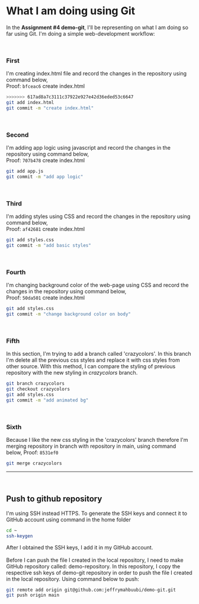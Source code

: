 # What I am doing using Git

In the **Assignment #4 demo-git**, I'll be representing on what I am doing so far using Git. I'm doing a simple web-development workflow:

<br>

### **First**

I'm creating index.html file and record the changes in the repository using command below, <br> Proof: `bfceac6` create index.html

```sh
>>>>>>> 617ad8a7c3111c37922e927e42d36eded53c6647
git add index.html
git commit -m "create index.html"
```

<br>

### **Second**

I'm adding app logic using javascript and record the changes in the repository using command below, <br> Proof: `707b478` create index.html

```sh
git add app.js
git commit -m "add app logic"
```

<br>

### **Third**

I'm adding styles using CSS and record the changes in the repository using command below, <br> Proof: `af42681` create index.html

```sh
git add styles.css
git commit -m "add basic styles"
```

<br>

### **Fourth**

I'm changing background color of the web-page using CSS and record the changes in the repository using command below, <br> Proof: `50da501` create index.html

```sh
git add styles.css
git commit -m "change background color on body"
```

<br>

### **Fifth**

In this section, I'm trying to add a branch called 'crazycolors'. In this branch I'm delete all the previous css styles and replace it with css styles from other source. With this method, I can compare the styling of previous repository with the new styling in _crazycolors_ branch.

```sh
git branch crazycolors
git checkout crazycolors
git add styles.css
git commit -m "add animated bg"
```

<br>

### **Sixth**

Because I like the new css styling in the 'crazycolors' branch therefore I'm merging repository in branch with repository in main, using command below,
Proof: `8531ef0`

```sh
git merge crazycolors
```

---

<br>

## Push to github repository

I'm using SSH instead HTTPS. To generate the SSH keys and connect it to GitHub account using command in the home folder

```sh
cd ~
ssh-keygen
```

After I obtained the SSH keys, I add it in my GitHub account. <br><br> Before I can push the file I created in the local repository, I need to make GitHub repository called: demo-repository. In this repository, I copy the respective ssh keys of demo-git repository in order to push the file I created in the local repository. Using command below to push:

```sh
git remote add origin git@github.com:jeffrymahbuubi/demo-git.git
git push origin main
```
